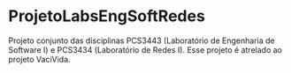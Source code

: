 # ProjetoLabsEngSoftRedes
Projeto conjunto das disciplinas PCS3443 (Laboratório de Engenharia de Software I) e PCS3434 (Laboratório de Redes I). Esse projeto é atrelado ao projeto VaciVida.
